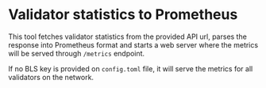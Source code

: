 # Validator statistics to Prometheus

This tool fetches validator statistics from the provided API url, parses the response into Prometheus format and starts a web server where the metrics will be served through `/metrics` endpoint.

If no BLS key is provided on `config.toml` file, it will serve the metrics for all validators on the network.
